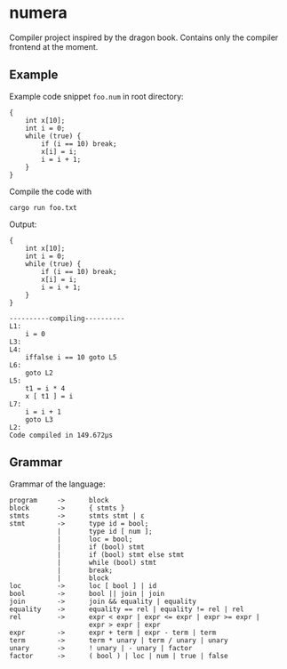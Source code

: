 # numera
Compiler project inspired by the dragon book. Contains only the compiler frontend at the moment.
## Example
Example code snippet `foo.num` in root directory:
```
{
    int x[10];
    int i = 0;
    while (true) {
        if (i == 10) break;
        x[i] = i;
        i = i + 1;
    }
}
```
Compile the code with
```
cargo run foo.txt
```
Output:
```
{
    int x[10];
    int i = 0;
    while (true) {
        if (i == 10) break;
        x[i] = i;
        i = i + 1;
    }
}

----------compiling----------
L1:
	i = 0
L3:
L4:
	iffalse i == 10 goto L5
L6:
	goto L2
L5:
	t1 = i * 4
	x [ t1 ] = i
L7:
	i = i + 1
	goto L3
L2:
Code compiled in 149.672µs

```
## Grammar
Grammar of the language:
```
program     ->      block
block       ->      { stmts }
stmts       ->      stmts stmt | ε
stmt        ->      type id = bool;
            |       type id [ num ];
            |       loc = bool;
            |       if (bool) stmt
            |       if (bool) stmt else stmt
            |       while (bool) stmt
            |       break;
            |       block
loc         ->      loc [ bool ] | id
bool        ->      bool || join | join
join        ->      join && equality | equality
equality    ->      equality == rel | equality != rel | rel
rel         ->      expr < expr | expr <= expr | expr >= expr |
                    expr > expr | expr
expr        ->      expr + term | expr - term | term
term        ->      term * unary | term / unary | unary
unary       ->      ! unary | - unary | factor
factor      ->      ( bool ) | loc | num | true | false
```
